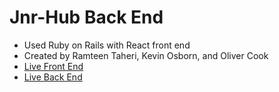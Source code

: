 # Jnr-Hub Back End

* Used Ruby on Rails with React front end
* Created by Ramteen Taheri, Kevin Osborn, and Oliver Cook
* [Live Front End](https://ramteen85.github.io/jnrhub-client/#/)
* [Live Back End](http://localhost:3000/)
